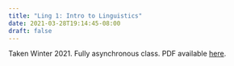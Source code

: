 ```yaml
---
title: "Ling 1: Intro to Linguistics"
date: 2021-03-28T19:14:45-08:00
draft: false
---
```


Taken Winter 2021. Fully asynchronous class. PDF available [here](notes.pdf). 
